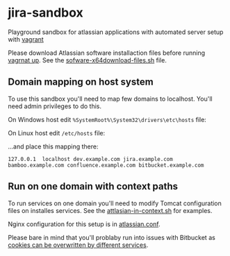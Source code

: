 # jira-sandbox

Playground sandbox for atlassian applications with automated server setup with [vagrant](https://www.vagrantup.com)

Please download Atlassian software installaction files before running [vagrnat up](https://docs.vagrantup.com/v2/getting-started/index.html). See the [sofware-x64download-files.sh](download-files.sh) file.

## Domain mapping on host system

To use this sandbox you'll need to map few domains to localhost. You'll need admin privileges to do this.

On Windows host edit `%SystemRoot%\System32\drivers\etc\hosts` file:

On Linux host edit `/etc/hosts` file:

…and place this mapping there:

    127.0.0.1  localhost dev.example.com jira.example.com bamboo.example.com confluence.example.com bitbucket.example.com

## Run on one domain with context paths

To run services on one domain you'll need to modify Tomcat configuration files on installes services. See the [attlasian-in-context.sh](attlasian-in-context.sh) for examples.

Nginx configuration for this setup is in [atlassian.conf](atlassian.conf).

Please bare in mind that you'll problaby run into issues with Bitbucket as [cookies can be overwritten by different services](https://confluence.atlassian.com/display/BitbucketServerKB/XSRF+Security+Token+Missing).
